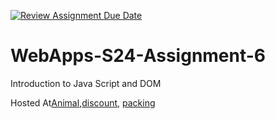 [![Review Assignment Due Date](https://classroom.github.com/assets/deadline-readme-button-24ddc0f5d75046c5622901739e7c5dd533143b0c8e959d652212380cedb1ea36.svg)](https://classroom.github.com/a/1Z6dGCon)
# WebApps-S24-Assignment-6
Introduction to Java Script and DOM

Hosted At[Animal](https://github.com/44-563-Web-Apps-S24/44563-webapps-s24-assignment6-Sowmyapotu2001/Animal.html),[discount](https://github.com/44-563-Web-Apps-S24/44563-webapps-s24-assignment6-Sowmyapotu2001/discount.html),
[packing](https://github.com/44-563-Web-Apps-S24/44563-webapps-s24-assignment6-Sowmyapotu2001/packing.html)
